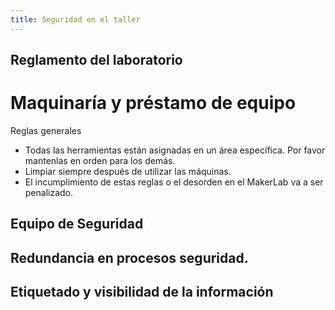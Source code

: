 ```yaml
---
title: Seguridad en el taller
---
```

##  Reglamento del laboratorio
# Maquinaría y préstamo de equipo
 Reglas generales
* Todas las herramientas están asignadas en un área específica. Por favor mantenlas en orden para los demás.
* Limpiar siempre después de utilizar las máquinas.
* El incumplimiento de estas reglas o el desorden en el MakerLab va a ser penalizado. 

[logo]: https://github.com/adam-p/markdown-here/raw/master/src/common/images/icon48.png "Logo Title Text 2"
## Equipo de Seguridad

## Redundancia en procesos seguridad.

## Etiquetado y visibilidad de la información
